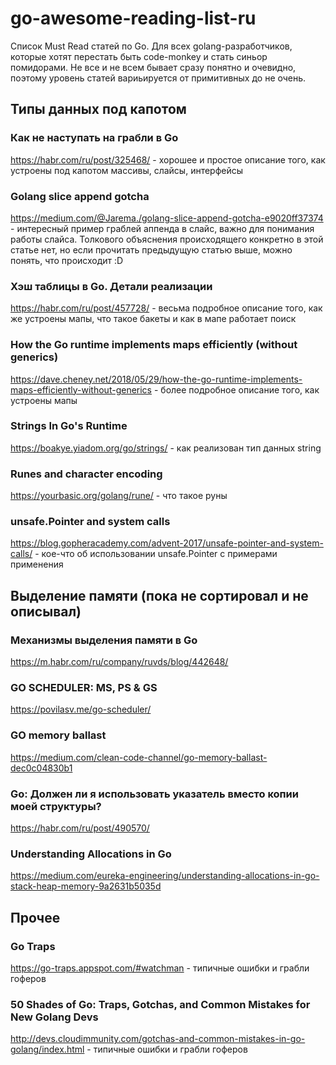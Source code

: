 # go-awesome-reading-list-ru
Список Must Read статей по Go. 
Для всех golang-разработчиков, которые хотят перестать быть code-monkey и стать синьор помидорами.
Не все и не всем бывает сразу понятно и очевидно, поэтому уровень статей вариьируется от примитивных до не очень.

## Типы данных под капотом

### Как не наступать на грабли в Go
https://habr.com/ru/post/325468/ - хорошее и простое описание того, как устроены под капотом массивы, слайсы, интерфейсы

### Golang slice append gotcha
https://medium.com/@Jarema./golang-slice-append-gotcha-e9020ff37374 - интересный пример граблей аппенда в слайс, важно для понимания работы слайса. Толкового объяснения происходящего конкретно в этой статье нет, но если прочитать предыдущую статью выше, можно понять, что происходит :D

### Хэш таблицы в Go. Детали реализации
https://habr.com/ru/post/457728/ - весьма подробное описание того, как же устроены мапы, что такое бакеты и как в мапе работает поиск

### How the Go runtime implements maps efficiently (without generics)
https://dave.cheney.net/2018/05/29/how-the-go-runtime-implements-maps-efficiently-without-generics - более подробное описание того, как устроены мапы

### Strings In Go's Runtime
https://boakye.yiadom.org/go/strings/ - как реализован тип данных string

### Runes and character encoding
https://yourbasic.org/golang/rune/ - что такое руны

### unsafe.Pointer and system calls
https://blog.gopheracademy.com/advent-2017/unsafe-pointer-and-system-calls/ - кое-что об использовании unsafe.Pointer с примерами применения

## Выделение памяти (пока не сортировал и не описывал)

### Механизмы выделения памяти в Go
https://m.habr.com/ru/company/ruvds/blog/442648/

### GO SCHEDULER: MS, PS & GS
https://povilasv.me/go-scheduler/

### GO memory ballast
https://medium.com/clean-code-channel/go-memory-ballast-dec0c04830b1

### Go: Должен ли я использовать указатель вместо копии моей структуры?
https://habr.com/ru/post/490570/

### Understanding Allocations in Go
https://medium.com/eureka-engineering/understanding-allocations-in-go-stack-heap-memory-9a2631b5035d

## Прочее

### Go Traps
https://go-traps.appspot.com/#watchman - типичные ошибки и грабли гоферов

### 50 Shades of Go: Traps, Gotchas, and Common Mistakes for New Golang Devs
http://devs.cloudimmunity.com/gotchas-and-common-mistakes-in-go-golang/index.html - типичные ошибки и грабли гоферов

